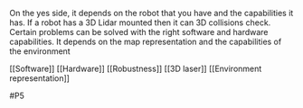 On the yes side, it depends on the robot that you have and the capabilities it has. If a robot has a 3D Lidar mounted then it can 3D collisions check. Certain problems can be solved with the right software and hardware capabilities. It depends on the map representation and the capabilities of the environment

[[Software]]
[[Hardware]]
[[Robustness]]
[[3D laser]]
[[Environment representation]]

#P5 